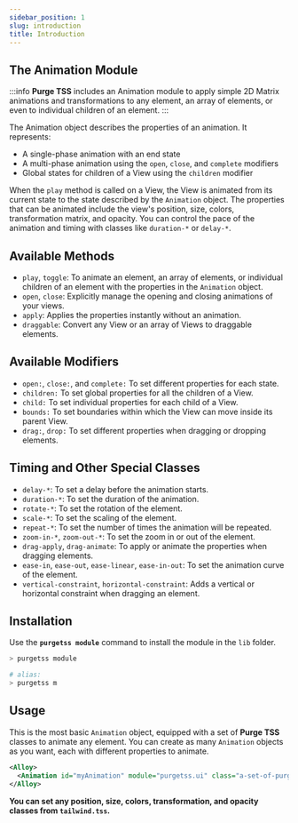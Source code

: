 ```yaml
---
sidebar_position: 1
slug: introduction
title: Introduction
---
```


## The Animation Module
:::info
**Purge TSS** includes an Animation module to apply simple 2D Matrix animations and transformations to any element, an array of elements, or even to individual children of an element.
:::

The Animation object describes the properties of an animation. It represents:
- A single-phase animation with an end state
- A multi-phase animation using the `open`, `close`, and `complete` modifiers
- Global states for children of a View using the `children` modifier

When the `play` method is called on a View, the View is animated from its current state to the state described by the `Animation` object. The properties that can be animated include the view's position, size, colors, transformation matrix, and opacity. You can control the pace of the animation and timing with classes like `duration-*` or `delay-*`.


## Available Methods
- `play`, `toggle`: To animate an element, an array of elements, or individual children of an element with the properties in the `Animation` object.
- `open`, `close`: Explicitly manage the opening and closing animations of your views.
- `apply`: Applies the properties instantly without an animation.
- `draggable`: Convert any View or an array of Views to draggable elements.


## Available Modifiers
- `open:`, `close:`, and `complete:` To set different properties for each state.
- `children:` To set global properties for all the children of a View.
- `child:` To set individual properties for each child of a View.
- `bounds:` To set boundaries within which the View can move inside its parent View.
- `drag:`, `drop:` To set different properties when dragging or dropping elements.


## Timing and Other Special Classes
- `delay-*`: To set a delay before the animation starts.
- `duration-*`: To set the duration of the animation.
- `rotate-*`: To set the rotation of the element.
- `scale-*`: To set the scaling of the element.
- `repeat-*`: To set the number of times the animation will be repeated.
- `zoom-in-*`, `zoom-out-*`: To set the zoom in or out of the element.
- `drag-apply`, `drag-animate`: To apply or animate the properties when dragging elements.
- `ease-in`, `ease-out`, `ease-linear`, `ease-in-out`: To set the animation curve of the element.
- `vertical-constraint`, `horizontal-constraint`: Adds a vertical or horizontal constraint when dragging an element.


## Installation
Use the **`purgetss module`** command to install the module in the `lib` folder.

```bash
> purgetss module

# alias:
> purgetss m
```


## Usage
This is the most basic `Animation` object, equipped with a set of **Purge TSS** classes to animate any element. You can create as many `Animation` objects as you want, each with different properties to animate.

```xml
<Alloy>
  <Animation id="myAnimation" module="purgetss.ui" class="a-set-of-purgetss-classes-and-modifiers" />
</Alloy>
```

**You can set any position, size, colors, transformation, and opacity classes from `tailwind.tss`.**
